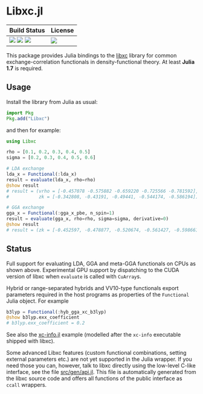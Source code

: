 # Libxc.jl

| **Build Status**                                                      |  **License**                     |
|:--------------------------------------------------------------------- |:-------------------------------- |
| ![][ci-img] [![][cigpu-img]][cigpu-url] [![][ccov-img]][ccov-url]  | [![][license-img]][license-url]  |

[ci-img]: https://github.com/JuliaMolSim/Libxc.jl/workflows/CI/badge.svg

[cigpu-img]: https://git.uni-paderborn.de/herbstm/Libxc.jl/badges/master/pipeline.svg?key_text=GPU%20CI
[cigpu-url]: https://git.uni-paderborn.de/herbstm/Libxc.jl/-/pipelines

[ccov-img]: https://codecov.io/gh/JuliaMolSim/Libxc.jl/branch/master/graph/badge.svg?token=ZL7RUND4YE
[ccov-url]: https://codecov.io/gh/JuliaMolSim/Libxc.jl

[license-img]: https://img.shields.io/github/license/JuliaMolSim/Libxc.jl.svg?maxAge=2592000
[license-url]: https://github.com/JuliaMolSim/Libxc.jl/blob/master/LICENSE

This package provides Julia bindings to the
[libxc](https://tddft.org/programs/libxc/) library
for common exchange-correlation functionals in density-functional theory.
At least **Julia 1.7** is required.

## Usage
Install the library from Julia as usual:
```julia
import Pkg
Pkg.add("Libxc")
```
and then for example:
```julia
using Libxc

rho = [0.1, 0.2, 0.3, 0.4, 0.5]
sigma = [0.2, 0.3, 0.4, 0.5, 0.6]

# LDA exchange
lda_x = Functional(:lda_x)
result = evaluate(lda_x, rho=rho)
@show result
# result = (vrho = [-0.457078 -0.575882 -0.659220 -0.725566 -0.781592],
#           zk = [-0.342808, -0.43191, -0.49441, -0.544174, -0.586194])

# GGA exchange
gga_x = Functional(:gga_x_pbe, n_spin=1)
result = evaluate(gga_x, rho=rho, sigma=sigma, derivative=0)
@show result
# result = (zk = [-0.452597, -0.478877, -0.520674, -0.561427, -0.598661],)
```

## Status
Full support for evaluating LDA, GGA and meta-GGA functionals
on CPUs as shown above. Experimental GPU support by dispatching to the CUDA
version of libxc when `evaluate` is called with `CuArray`s.

Hybrid or range-separated hybrids and VV10-type functionals
export parameters required in the host programs as properties of the `Functional`
Julia object. For example
```julia
b3lyp = Functional(:hyb_gga_xc_b3lyp)
@show b3lyp.exx_coefficient
# b3lyp.exx_coefficient = 0.2
```
See also the [xc-info.jl](example/xc-info.jl) example (modelled after the
`xc-info` executable shipped with libxc).

Some advanced Libxc features (custom functional combinations, setting external
parameters etc.) are not yet supported in the Julia wrapper. If you need those
you can, however, talk to libxc directly using the low-level C-like interface,
see the file [src/gen/api.jl](src/gen/api.jl).
This file is automatically generated from the libxc source code and
offers all functions of the public interface as `ccall` wrappers.
